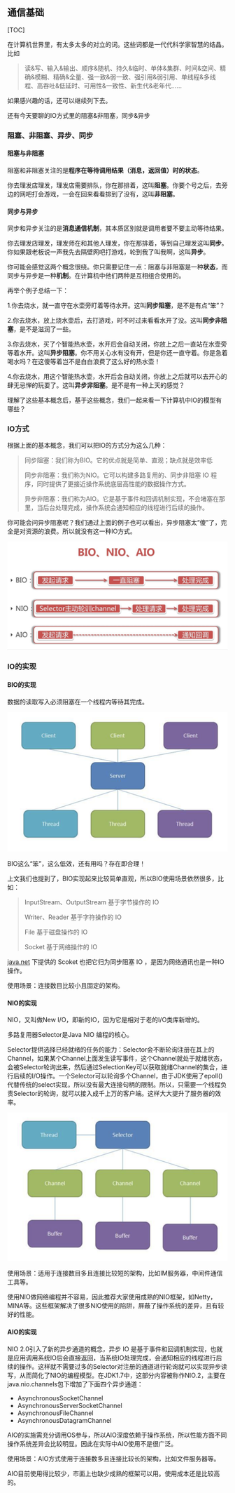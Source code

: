 ## 通信基础

[TOC]

在计算机世界里，有太多太多的对立的词。这些词都是一代代科学家智慧的结晶。比如

> 读&写、输入&输出、顺序&随机、持久&临时、单体&集群、时间&空间、精确&模糊、精确&全量、强一致&弱一致、强引用&弱引用、单线程&多线程、高吞吐&低延时、可用性&一致性、新生代&老年代……

如果感兴趣的话，还可以继续列下去。

还有今天要聊的IO方式里的阻塞&非阻塞，同步&异步

### 阻塞、非阻塞、异步、同步

#### 阻塞与非阻塞

阻塞和非阻塞关注的是**程序在等待调用结果（消息，返回值）时的状态**。

你去理发店理发，理发店需要排队，你在那排着，这叫**阻塞**。你要个号之后，去旁边的网吧打会游戏，一会在回来看看排到了没有，这叫**非阻塞**。

#### 同步与异步

同步和异步关注的是**消息通信机制**，其本质区别就是调用者要不要主动等待结果。

你去理发店理发，理发师在和其他人理发，你在那排着，等到自己理发这叫**同步**。你如果跟老板说一声我先去隔壁网吧打游戏，轮到我了叫我啊，这叫**异步**。

你可能会感觉这两个概念很绕。你只需要记住一点：阻塞与非阻塞是一种**状态**，而同步与异步是一种**机制**。在计算机中他们两种是互相组合使用的。

再举个例子总结一下：

1.你去烧水，就一直守在水壶旁盯着等待水开。这叫**同步阻塞**，是不是有点“笨”？

2.你去烧水，放上烧水壶后，去打游戏，时不时过来看看水开了没。这叫**同步非阻塞**，是不是滋润了一些。

3.你去烧水，买了个智能热水壶，水开后会自动关闭，你放上之后一直站在水壶旁等着水开。这叫**异步阻塞**。你不用关心水有没有开，但是你还一直守着。你是急着喝水吗？在这傻等着岂不是白白浪费了这么好的热水壶！

4.你去烧水，用这个智能热水壶，水开后会自动关闭，你放上之后就可以去开心的肆无忌惮的玩耍了。这叫**异步非阻塞**。是不是有一种上天的感觉？

理解了这些基本概念后，基于这些概念，我们一起来看一下计算机中IO的模型有哪些？

### IO方式

根据上面的基本概念，我们可以把IO的方式分为这么几种：

> 同步阻塞：我们称为BIO。它的优点就是简单、直观；缺点就是效率低
>
> 同步非阻塞：我们称为NIO。它可以构建多路复用的、同步非阻塞 IO 程序，同时提供了更接近操作系统底层高性能的数据操作方式。
>
> 异步非阻塞：我们称为AIO。它是基于事件和回调机制实现，不会堵塞在那里，当后台处理完成，操作系统会通知相应的线程进行后续的操作。

你可能会问异步阻塞呢？我们通过上面的例子也可以看出，异步阻塞太“傻”了，完全是对资源的浪费。所以就没有这一种IO方式。

![image-20210421230116048](imgs/image-20210421230116048.png)

### IO的实现

#### BIO的实现

数据的读取写入必须阻塞在一个线程内等待其完成。

![image-20210421234405473](imgs/image-20210421234405473.png)

BIO这么“笨”，这么低效，还有用吗？存在即合理！

上文我们也提到了，BIO实现起来比较简单直观，所以BIO使用场景依然很多，比如：

> InputStream、OutputStream 基于字节操作的 IO
>
> Writer、Reader 基于字符操作的 IO
>
> File 基于磁盘操作的 IO
>
> Socket 基于网络操作的 IO

[java.net](http://java.net/) 下提供的 Scoket 也把它归为同步阻塞 IO ，是因为网络通讯也是一种IO操作。

使用场景：连接数目比较小且固定的架构。

#### NIO的实现

NIO，又叫做New I/O，即新的IO，因为它是相对于老的I/O类库新增的。

多路复用器Selector是Java  NIO 编程的核心。

Selector提供选择已经就绪的任务的能力：Selector会不断轮询注册在其上的Channel，如果某个Channel上面发生读写事件，这个Channel就处于就绪状态，会被Selector轮询出来，然后通过SelectionKey可以获取就绪Channel的集合，进行后续的I/O操作。一个Selector可以轮询多个Channel，由于JDK使用了epoll()代替传统的select实现，所以没有最大连接句柄的限制。所以，只需要一个线程负责Selector的轮询，就可以接入成千上万的客户端。这样大大提升了服务器的效率。

![image-20210421234512910](imgs/image-20210421234512910.png)

使用场景：适用于连接数目多且连接比较短的架构，比如IM服务器，中间件通信工具等。

使用NIO做网络编程并不容易，因此推荐大家使用成熟的NIO框架，如Netty，MINA等。这些框架解决了很多NIO使用的陷阱，屏蔽了操作系统的差异，且有较好的性能。

#### AIO的实现

NIO 2.0引入了新的异步通道的概念，异步 IO 是基于事件和回调机制实现，也就是应用调用系统IO后会直接返回，当系统IO处理完成，会通知相应的线程进行后续的操作。这样就不需要过多的Selector对注册的通道进行轮询就可以实现异步读写，从而简化了NIO的编程模型。在JDK1.7中，这部分内容被称作NIO.2，主要在java.nio.channels包下增加了下面四个异步通道：

- AsynchronousSocketChannel
- AsynchronousServerSocketChannel
- AsynchronousFileChannel
- AsynchronousDatagramChannel

AIO的实施需充分调用OS参与，所以AIO深度依赖于操作系统，所以性能方面不同操作系统差异会比较明显。因此在实际中AIO使用不是很广泛。

使用场景：AIO方式使用于连接数多且连接比较长的架构，比如文件服务器等。

AIO目前使用得比较少，市面上也缺少成熟的框架可以用。使用成本还是比较高的。





